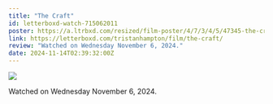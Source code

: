 ```yaml
---
title: "The Craft"
id: letterboxd-watch-715062011
poster: https://a.ltrbxd.com/resized/film-poster/4/7/3/4/5/47345-the-craft-0-600-0-900-crop.jpg?v=d340df121c
link: https://letterboxd.com/tristanhampton/film/the-craft/
review: "Watched on Wednesday November 6, 2024."
date: 2024-11-14T02:39:32:00Z
---
```

 <p><img src="https://a.ltrbxd.com/resized/film-poster/4/7/3/4/5/47345-the-craft-0-600-0-900-crop.jpg?v=d340df121c"/></p> <p>Watched on Wednesday November 6, 2024.</p>